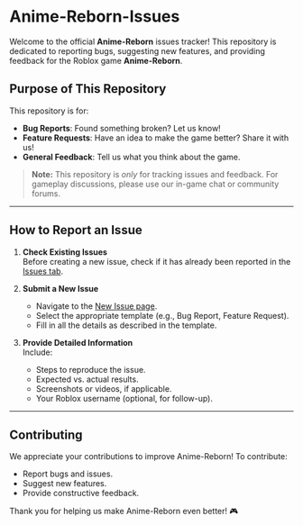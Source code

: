 # Anime-Reborn-Issues
Welcome to the official **Anime-Reborn** issues tracker! This repository is dedicated to reporting bugs, suggesting new features, and providing feedback for the Roblox game **Anime-Reborn**.

## Purpose of This Repository
This repository is for:
- **Bug Reports**: Found something broken? Let us know!
- **Feature Requests**: Have an idea to make the game better? Share it with us!
- **General Feedback**: Tell us what you think about the game.

> **Note:** This repository is _only_ for tracking issues and feedback. For gameplay discussions, please use our in-game chat or community forums.

---

## How to Report an Issue
1. **Check Existing Issues**  
   Before creating a new issue, check if it has already been reported in the [Issues tab](https://github.com/RlxSage/Anime-Reborn-Issues/issues).

2. **Submit a New Issue**  
   - Navigate to the [New Issue page](https://github.com/RlxSage/Anime-Reborn-Issues/issues/new/choose).
   - Select the appropriate template (e.g., Bug Report, Feature Request).
   - Fill in all the details as described in the template.

3. **Provide Detailed Information**  
   Include:
   - Steps to reproduce the issue.
   - Expected vs. actual results.
   - Screenshots or videos, if applicable.
   - Your Roblox username (optional, for follow-up).

---

## Contributing
We appreciate your contributions to improve Anime-Reborn! To contribute:
- Report bugs and issues.
- Suggest new features.
- Provide constructive feedback.

Thank you for helping us make Anime-Reborn even better! 🎮
